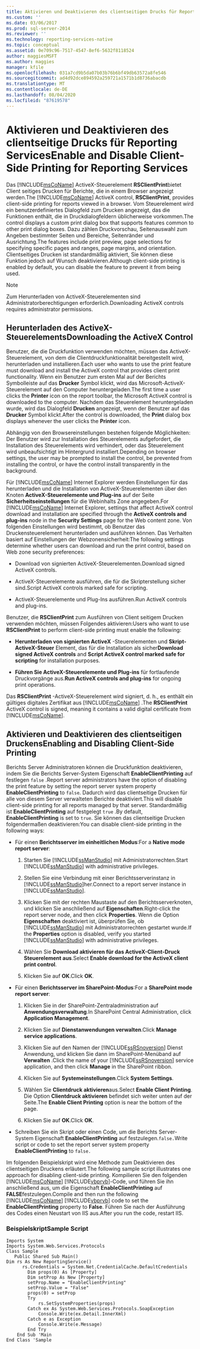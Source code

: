 ```yaml
---
title: Aktivieren und Deaktivieren des clientseitigen Drucks für Reporting Services | Microsoft-Dokumentation
ms.custom: ''
ms.date: 03/06/2017
ms.prod: sql-server-2014
ms.reviewer: ''
ms.technology: reporting-services-native
ms.topic: conceptual
ms.assetid: 0e709c96-7517-4547-8ef6-5632f8118524
author: maggiesMSFT
ms.author: maggies
manager: kfile
ms.openlocfilehash: 031a7cd9b5da07b03b76b6bf49db63572a8fe546
ms.sourcegitcommit: ad4d92dce894592a259721a1571b1d8736abacdb
ms.translationtype: MT
ms.contentlocale: de-DE
ms.lasthandoff: 08/04/2020
ms.locfileid: "87619578"
---
```

# <a name="enable-and-disable-client-side-printing-for-reporting-services"></a><span data-ttu-id="c1d2e-102">Aktivieren und Deaktivieren des clientseitige Drucks für Reporting Services</span><span class="sxs-lookup"><span data-stu-id="c1d2e-102">Enable and Disable Client-Side Printing for Reporting Services</span></span>
  <span data-ttu-id="c1d2e-103">Das [!INCLUDE[msCoName](../../includes/msconame-md.md)] ActiveX-Steuerelement **RSClientPrint**bietet Client seitiges Drucken für Berichte, die in einem Browser angezeigt werden.</span><span class="sxs-lookup"><span data-stu-id="c1d2e-103">The [!INCLUDE[msCoName](../../includes/msconame-md.md)] ActiveX control, **RSClientPrint**, provides client-side printing for reports viewed in a browser.</span></span> <span data-ttu-id="c1d2e-104">Vom Steuerelement wird ein benutzerdefiniertes Dialogfeld zum Drucken angezeigt, das die Funktionen enthält, die in Druckdialogfeldern üblicherweise vorkommen.</span><span class="sxs-lookup"><span data-stu-id="c1d2e-104">The control displays a custom print dialog box that supports features common to other print dialog boxes.</span></span> <span data-ttu-id="c1d2e-105">Dazu zählen Druckvorschau, Seitenauswahl zum Angeben bestimmter Seiten und Bereiche, Seitenränder und Ausrichtung.</span><span class="sxs-lookup"><span data-stu-id="c1d2e-105">The features include print preview, page selections for specifying specific pages and ranges, page margins, and orientation.</span></span> <span data-ttu-id="c1d2e-106">Clientseitiges Drucken ist standardmäßig aktiviert, Sie können diese Funktion jedoch auf Wunsch deaktivieren.</span><span class="sxs-lookup"><span data-stu-id="c1d2e-106">Although client-side printing is enabled by default, you can disable the feature to prevent it from being used.</span></span>  
  
> [!NOTE]  
>  <span data-ttu-id="c1d2e-107">Zum Herunterladen von ActiveX-Steuerelementen sind Administratorberechtigungen erforderlich.</span><span class="sxs-lookup"><span data-stu-id="c1d2e-107">Downloading ActiveX controls requires administrator permissions.</span></span>  
  
## <a name="downloading-the-activex-control"></a><span data-ttu-id="c1d2e-108">Herunterladen des ActiveX-Steuerelements</span><span class="sxs-lookup"><span data-stu-id="c1d2e-108">Downloading the ActiveX Control</span></span>  
 <span data-ttu-id="c1d2e-109">Benutzer, die die Druckfunktion verwenden möchten, müssen das ActiveX-Steuerelement, von dem die Clientdruckfunktionalität bereitgestellt wird, herunterladen und installieren.</span><span class="sxs-lookup"><span data-stu-id="c1d2e-109">Each user who wants to use the print feature must download and install the ActiveX control that provides client print functionality.</span></span> <span data-ttu-id="c1d2e-110">Wenn ein Benutzer zum ersten Mal auf der Berichts Symbolleiste auf das **Drucker** Symbol klickt, wird das Microsoft-ActiveX-Steuerelement auf den Computer heruntergeladen.</span><span class="sxs-lookup"><span data-stu-id="c1d2e-110">The first time a user clicks the **Printer** icon on the report toolbar, the Microsoft ActiveX control is downloaded to the computer.</span></span> <span data-ttu-id="c1d2e-111">Nachdem das Steuerelement heruntergeladen wurde, wird das Dialogfeld **Drucken** angezeigt, wenn der Benutzer auf das **Drucker** Symbol klickt.</span><span class="sxs-lookup"><span data-stu-id="c1d2e-111">After the control is downloaded, the **Print** dialog box displays whenever the user clicks the **Printer** icon.</span></span>  
  
 <span data-ttu-id="c1d2e-112">Abhängig von den Browsereinstellungen bestehen folgende Möglichkeiten: Der Benutzer wird zur Installation des Steuerelements aufgefordert, die Installation des Steuerelements wird verhindert, oder das Steuerelement wird unbeaufsichtigt im Hintergrund installiert.</span><span class="sxs-lookup"><span data-stu-id="c1d2e-112">Depending on browser settings, the user may be prompted to install the control, be prevented from installing the control, or have the control install transparently in the background.</span></span>  
  
 <span data-ttu-id="c1d2e-113">Für [!INCLUDE[msCoName](../../includes/msconame-md.md)] Internet Explorer werden Einstellungen für das herunterladen und die Installation von ActiveX-Steuerelementen über den Knoten **ActiveX-Steuerelemente und Plug-ins** auf der Seite **Sicherheitseinstellungen** für die Webinhalts Zone angegeben.</span><span class="sxs-lookup"><span data-stu-id="c1d2e-113">For [!INCLUDE[msCoName](../../includes/msconame-md.md)] Internet Explorer, settings that affect ActiveX control download and installation are specified through the **ActiveX controls and plug-ins** node in the **Security Settings** page for the Web content zone.</span></span> <span data-ttu-id="c1d2e-114">Von folgenden Einstellungen wird bestimmt, ob Benutzer das Druckensteuerelement herunterladen und ausführen können. Das Verhalten basiert auf Einstellungen der Webzonensicherheit:</span><span class="sxs-lookup"><span data-stu-id="c1d2e-114">The following settings determine whether users can download and run the print control, based on Web zone security preferences:</span></span>  
  
-   <span data-ttu-id="c1d2e-115">Download von signierten ActiveX-Steuerelementen.</span><span class="sxs-lookup"><span data-stu-id="c1d2e-115">Download signed ActiveX controls.</span></span>  
  
-   <span data-ttu-id="c1d2e-116">ActiveX-Steuerelemente ausführen, die für die Skripterstellung sicher sind.</span><span class="sxs-lookup"><span data-stu-id="c1d2e-116">Script ActiveX controls marked safe for scripting.</span></span>  
  
-   <span data-ttu-id="c1d2e-117">ActiveX-Steuerelemente und Plug-Ins ausführen.</span><span class="sxs-lookup"><span data-stu-id="c1d2e-117">Run ActiveX controls and plug-ins.</span></span>  
  
 <span data-ttu-id="c1d2e-118">Benutzer, die **RSClientPrint** zum Ausführen von Client seitigem Drucken verwenden möchten, müssen Folgendes aktivieren:</span><span class="sxs-lookup"><span data-stu-id="c1d2e-118">Users who want to use **RSClientPrint** to perform client-side printing must enable the following:</span></span>  
  
-   <span data-ttu-id="c1d2e-119">**Herunterladen von signierten ActiveX** -Steuerelementen und **Skript-ActiveX-Steuer** Element, das für die Installation als sicher</span><span class="sxs-lookup"><span data-stu-id="c1d2e-119">**Download signed ActiveX controls** and **Script ActiveX control marked safe for scripting** for installation purposes.</span></span>  
  
-   <span data-ttu-id="c1d2e-120">**Führen Sie ActiveX-Steuerelemente und Plug-ins** für fortlaufende Druckvorgänge aus.</span><span class="sxs-lookup"><span data-stu-id="c1d2e-120">**Run ActiveX controls and plug-ins** for ongoing print operations.</span></span>  
  
 <span data-ttu-id="c1d2e-121">Das **RSClientPrint** -ActiveX-Steuerelement wird signiert, d. h., es enthält ein gültiges digitales Zertifikat aus [!INCLUDE[msCoName](../../includes/msconame-md.md)] .</span><span class="sxs-lookup"><span data-stu-id="c1d2e-121">The **RSClientPrint** ActiveX control is signed, meaning it contains a valid digital certificate from [!INCLUDE[msCoName](../../includes/msconame-md.md)].</span></span>  
  
## <a name="enabling-and-disabling-client-side-printing"></a><span data-ttu-id="c1d2e-122">Aktivieren und Deaktivieren des clientseitigen Druckens</span><span class="sxs-lookup"><span data-stu-id="c1d2e-122">Enabling and Disabling Client-Side Printing</span></span>  
 <span data-ttu-id="c1d2e-123">Berichts Server Administratoren können die Druckfunktion deaktivieren, indem Sie die Berichts Server-System Eigenschaft **EnableClientPrinting** auf festlegen `false` .</span><span class="sxs-lookup"><span data-stu-id="c1d2e-123">Report server administrators have the option of disabling the print feature by setting the report server system property **EnableClientPrinting** to `false`.</span></span> <span data-ttu-id="c1d2e-124">Dadurch wird das clientseitige Drucken für alle von diesem Server verwalteten Berichte deaktiviert.</span><span class="sxs-lookup"><span data-stu-id="c1d2e-124">This will disable client-side printing for all reports managed by that server.</span></span> <span data-ttu-id="c1d2e-125">Standardmäßig ist **EnableClientPrinting** auf festgelegt `true` .</span><span class="sxs-lookup"><span data-stu-id="c1d2e-125">By default, **EnableClientPrinting** is set to `true`.</span></span> <span data-ttu-id="c1d2e-126">Sie können das clientseitige Drucken folgendermaßen deaktivieren:</span><span class="sxs-lookup"><span data-stu-id="c1d2e-126">You can disable client-side printing in the following ways:</span></span>  
  
-   <span data-ttu-id="c1d2e-127">Für einen **Berichtsserver im einheitlichen Modus**:</span><span class="sxs-lookup"><span data-stu-id="c1d2e-127">For a **Native mode report server**:</span></span>  
  
    1.  <span data-ttu-id="c1d2e-128">Starten Sie [!INCLUDE[ssManStudio](../../includes/ssmanstudio-md.md)] mit Administratorrechten.</span><span class="sxs-lookup"><span data-stu-id="c1d2e-128">Start [!INCLUDE[ssManStudio](../../includes/ssmanstudio-md.md)] with administrative privileges.</span></span>  
  
    2.  <span data-ttu-id="c1d2e-129">Stellen Sie eine Verbindung mit einer Berichtsserverinstanz in [!INCLUDE[ssManStudio](../../includes/ssmanstudio-md.md)]her.</span><span class="sxs-lookup"><span data-stu-id="c1d2e-129">Connect to a report server instance in [!INCLUDE[ssManStudio](../../includes/ssmanstudio-md.md)].</span></span>  
  
    3.  <span data-ttu-id="c1d2e-130">Klicken Sie mit der rechten Maustaste auf den Berichtsserverknoten, und klicken Sie anschließend auf **Eigenschaften**.</span><span class="sxs-lookup"><span data-stu-id="c1d2e-130">Right-click the report server node, and then click **Properties**.</span></span> <span data-ttu-id="c1d2e-131">Wenn die Option **Eigenschaften** deaktiviert ist, überprüfen Sie, ob [!INCLUDE[ssManStudio](../../includes/ssmanstudio-md.md)] mit Administratorrechten gestartet wurde.</span><span class="sxs-lookup"><span data-stu-id="c1d2e-131">If the **Properties** option is disabled, verify you started [!INCLUDE[ssManStudio](../../includes/ssmanstudio-md.md)] with administrative privileges.</span></span>  
  
    4.  <span data-ttu-id="c1d2e-132">Wählen Sie **Download aktivieren für das ActiveX-Client-Druck Steuerelement aus**.</span><span class="sxs-lookup"><span data-stu-id="c1d2e-132">Select **Enable download for the ActiveX client print control**.</span></span>  
  
    5.  <span data-ttu-id="c1d2e-133">Klicken Sie auf **OK**.</span><span class="sxs-lookup"><span data-stu-id="c1d2e-133">Click **OK**.</span></span>  
  
-   <span data-ttu-id="c1d2e-134">Für einen **Berichtsserver im SharePoint-Modus**:</span><span class="sxs-lookup"><span data-stu-id="c1d2e-134">For a **SharePoint mode report server**:</span></span>  
  
    1.  <span data-ttu-id="c1d2e-135">Klicken Sie in der SharePoint-Zentraladministration auf **Anwendungsverwaltung**.</span><span class="sxs-lookup"><span data-stu-id="c1d2e-135">In SharePoint Central Administration, click **Application Management**.</span></span>  
  
    2.  <span data-ttu-id="c1d2e-136">Klicken Sie auf **Dienstanwendungen verwalten**.</span><span class="sxs-lookup"><span data-stu-id="c1d2e-136">Click **Manage service applications**.</span></span>  
  
    3.  <span data-ttu-id="c1d2e-137">Klicken Sie auf den Namen der [!INCLUDE[ssRSnoversion](../../includes/ssrsnoversion-md.md)] Dienst Anwendung, und klicken Sie dann im SharePoint-Menüband auf **Verwalten** .</span><span class="sxs-lookup"><span data-stu-id="c1d2e-137">Click the name of your [!INCLUDE[ssRSnoversion](../../includes/ssrsnoversion-md.md)] service application, and then click **Manage** in the SharePoint ribbon.</span></span>  
  
    4.  <span data-ttu-id="c1d2e-138">Klicken Sie auf **Systemeinstellungen**.</span><span class="sxs-lookup"><span data-stu-id="c1d2e-138">Click **System Settings**.</span></span>  
  
    5.  <span data-ttu-id="c1d2e-139">Wählen Sie **Clientdruck aktivieren**aus.</span><span class="sxs-lookup"><span data-stu-id="c1d2e-139">Select **Enable Client Printing**.</span></span> <span data-ttu-id="c1d2e-140">Die Option **Clientdruck aktivieren** befindet sich weiter unten auf der Seite.</span><span class="sxs-lookup"><span data-stu-id="c1d2e-140">The **Enable Client Printing** option is near the bottom of the page.</span></span>  
  
    6.  <span data-ttu-id="c1d2e-141">Klicken Sie auf **OK**.</span><span class="sxs-lookup"><span data-stu-id="c1d2e-141">Click **OK**.</span></span>  
  
-   <span data-ttu-id="c1d2e-142">Schreiben Sie ein Skript oder einen Code, um die Berichts Server-System Eigenschaft **EnableClientPrinting** auf festzulegen.`false.`</span><span class="sxs-lookup"><span data-stu-id="c1d2e-142">Write script or code to set the report server system property **EnableClientPrinting** to `false.`</span></span>  
  
 <span data-ttu-id="c1d2e-143">Im folgenden Beispielskript wird eine Methode zum Deaktivieren des clientseitigen Druckens erläutert.</span><span class="sxs-lookup"><span data-stu-id="c1d2e-143">The following sample script illustrates one approach for disabling client-side printing.</span></span> <span data-ttu-id="c1d2e-144">Kompilieren Sie den folgenden [!INCLUDE[msCoName](../../includes/msconame-md.md)] [!INCLUDE[vbprvb](../../includes/vbprvb-md.md)]-Code, und führen Sie ihn anschließend aus, um die Eigenschaft **EnableClientPrinting** auf **FALSE**festzulegen.</span><span class="sxs-lookup"><span data-stu-id="c1d2e-144">Compile and then run the following [!INCLUDE[msCoName](../../includes/msconame-md.md)] [!INCLUDE[vbprvb](../../includes/vbprvb-md.md)] code to set the **EnableClientPrinting** property to **False**.</span></span> <span data-ttu-id="c1d2e-145">Führen Sie nach der Ausführung des Codes einen Neustart von IIS aus.</span><span class="sxs-lookup"><span data-stu-id="c1d2e-145">After you run the code, restart IIS.</span></span>  
  
### <a name="sample-script"></a><span data-ttu-id="c1d2e-146">Beispielskript</span><span class="sxs-lookup"><span data-stu-id="c1d2e-146">Sample Script</span></span>  
  
```  
Imports System  
Imports System.Web.Services.Protocols  
Class Sample  
   Public Shared Sub Main()  
Dim rs As New ReportingService()  
      rs.Credentials = System.Net.CredentialCache.DefaultCredentials  
        Dim props(0) As [Property]  
        Dim setProp As New [Property]  
        setProp.Name = "EnableClientPrinting"  
        setProp.Value = "False"   
        props(0) = setProp  
        Try  
            rs.SetSystemProperties(props)  
        Catch ex As System.Web.Services.Protocols.SoapException  
            Console.Write(ex.Detail.InnerXml)  
        Catch e as Exception  
            Console.Write(e.Message)  
        End Try  
    End Sub 'Main  
End Class 'Sample  
```  
  
  
